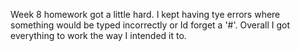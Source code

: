 Week 8 homework got a little hard.  I kept having tye errors where something would be typed incorrectly or Id forget a '#'.  Overall I got everything to work the way I intended it to. 